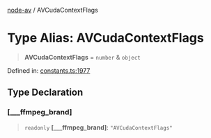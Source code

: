 [node-av](../globals.md) / AVCudaContextFlags

# Type Alias: AVCudaContextFlags

> **AVCudaContextFlags** = `number` & `object`

Defined in: [constants.ts:1977](https://github.com/seydx/av/blob/f8631fc881b394300b1479f511d55cf1c370a87f/src/constants/constants.ts#L1977)

## Type Declaration

### \[\_\_\_ffmpeg\_brand\]

> `readonly` **\[\_\_\_ffmpeg\_brand\]**: `"AVCudaContextFlags"`
